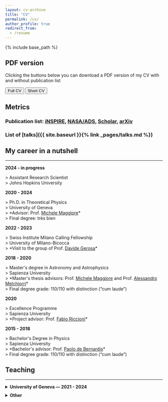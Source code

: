 ```yaml
---
layout: cv-archive
title: "CV"
permalink: /cv/
author_profile: true
redirect_from:
  - /resume
---
```


{% include base_path %}

## PDF version

Clicking the buttons below you can download a PDF version of my CV with and without publication list 

<a href="../assets/cv_pdf/cv_full.pdf" download="Iacovelli_CV_full.pdf"><button class="btn btn--custom">Full CV</button></a> <a href="../assets/cv_pdf/cv_short.pdf" download="Iacovelli_CV_short.pdf"><button class="btn btn--custom">Short CV</button></a>


## Metrics

### **Publication list:** <a href="https://inspirehep.net/authors/1844718" target="_blank" rel="noopener"><i class="ai ai-inspire ai-fw"></i> iNSPIRE</a>, <a href="https://ui.adsabs.harvard.edu/search/q=%20author%3A%22Iacovelli%2C%20Francesco%22&sort=date%20desc%2C%20bibcode%20desc&p_=0" target="_blank" rel="noopener"><i class="ai ai-ads-square ai-fw"></i> NASA/ADS</a>, <a href="https://scholar.google.com/citations?hl=it&user=aTpQvZAAAAAJ" target="_blank" rel="noopener"><i class="ai ai-google-scholar-square ai-fw"></i> Scholar</a>, <a href="https://arxiv.org/a/iacovelli_f_1.html" target="_blank" rel="noopener"><i class="ai ai-arxiv ai-fw"></i> arXiv</a>

### **List of** [**talks**]({{ site.baseurl }}{% link _pages/talks.md %})

## My career in a nutshell
---
<p class="career"><b>2024 - in progress</b></p>
> Assistant Research Scientist<br>
> Johns Hopkins University<br>

<p class="career"><b>2020 - 2024</b></p>
> Ph.D. in Theoretical Physics<br>
> University of Geneva<br>
> *Advisor: Prof. <a href="https://fiteoweb.unige.ch/~maggiore/" target="_blank" rel="noopener">Michele Maggiore</a>*<br>
> Final degree: très bien<br>

<p class="career"><b>2022 - 2023</b></p>
> Swiss Institute Milano Calling Fellowship<br>
> University of Milano-Bicocca<br>
> *Visit to the group of Prof. <a href="https://davidegerosa.com" target="_blank" rel="noopener">Davide Gerosa</a>*<br>

<p class="career"><b>2018 - 2020</b></p>
> Master's degree in Astronomy and Astrophysics<br>
> Sapienza University<br>
> *Master's thesis advisors: Prof. <a href="https://fiteoweb.unige.ch/~maggiore/" target="_blank" rel="noopener">Michele Maggiore</a> and Prof. <a href="https://research.uniroma1.it/researcher/418311ce942c3e1041e6d8cfa6664a6e7a76c53827741f5c00d08d22" target="_blank" rel="noopener">Alessandro Melchiorri</a>*<br>
> Final degree grade: 110/110 with distinction (“cum laude”)<br>

<p class="career"><b>2020</b></p>
> Excellence Programme<br>
> Sapienza University<br>
> *Project advisor: Prof. <a href="https://www.roma1.infn.it/~riccionf/" target="_blank" rel="noopener">Fabio Riccioni</a>*<br>

<p class="career"><b>2015 - 2018</b></p>
> Bachelor's Degree in Physics<br>
> Sapienza University<br>
> *Bachelor's advisor: Prof. <a href="https://oberon.roma1.infn.it/pdb/" target="_blank" rel="noopener">Paolo de Bernardis</a>*<br>
> Final degree grade: 110/110 with distinction (“cum laude”)<br>


## Teaching
---

<details>
  <summary><b>University of Geneva &#8212; 2021 -  2024</b></summary>
  <div style="margin-left: 20px;">
  <p class="career"><b>Spring Semester 2024</b></p>
  <br>
  <blockquote>
    Teaching assistant<br>
    <a href="{{ site.baseurl }}{% link _teaching/class4.md %}">Electrodynamics III</a><br>
  </blockquote>

  <p class="career"><b>Fall Semester 2023</b></p>
  <br>
  <blockquote>
    Teaching assistant & tutor<br>
    <a href="{{ site.baseurl }}{% link _teaching/class3.md %}">Mathematical methods for Physics I (Athena Program)</a><br>
  </blockquote>

  <p class="career"><b>Spring Semester 2021 - 2023</b></p>
  <br>
  <blockquote>
    Teaching assistant<br>
    <a href="{{ site.baseurl }}{% link _teaching/class1.md %}">Electrodynamics II</a><br>
  </blockquote>

  <p class="career"><b>Fall Semester 2021</b></p>
  <br>
  <blockquote>
    Teaching assistant<br>
    <a href="{{ site.baseurl }}{% link _teaching/class2.md %}">Thermodynamics</a><br>
  </blockquote>
</div>
</details>

<details style="margin-top: 10px;">
  <summary><b>Other</b></summary>
  <div style="margin-left: 20px;">
  <p class="career"><b>2022 - 2024</b></p>
  <br>
  <blockquote>
    Swiss maturity exam jury member<br>
    Subjects: “Physics and Applications of Mathematics” and “Mathematics”<br>
  </blockquote>
</div>
</details>
